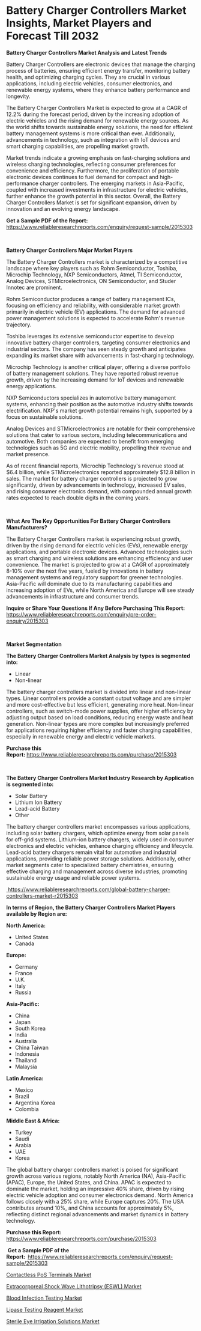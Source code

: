 <p><h1>Battery Charger Controllers Market Insights, Market Players and Forecast Till 2032</h1></p><p><strong>Battery Charger Controllers Market Analysis and Latest Trends</strong></p>
<p><p>Battery Charger Controllers are electronic devices that manage the charging process of batteries, ensuring efficient energy transfer, monitoring battery health, and optimizing charging cycles. They are crucial in various applications, including electric vehicles, consumer electronics, and renewable energy systems, where they enhance battery performance and longevity.</p><p>The Battery Charger Controllers Market is expected to grow at a CAGR of 12.2% during the forecast period, driven by the increasing adoption of electric vehicles and the rising demand for renewable energy sources. As the world shifts towards sustainable energy solutions, the need for efficient battery management systems is more critical than ever. Additionally, advancements in technology, such as integration with IoT devices and smart charging capabilities, are propelling market growth. </p><p>Market trends indicate a growing emphasis on fast-charging solutions and wireless charging technologies, reflecting consumer preferences for convenience and efficiency. Furthermore, the proliferation of portable electronic devices continues to fuel demand for compact and high-performance charger controllers. The emerging markets in Asia-Pacific, coupled with increased investments in infrastructure for electric vehicles, further enhance the growth potential in this sector. Overall, the Battery Charger Controllers Market is set for significant expansion, driven by innovation and an evolving energy landscape.</p></p>
<p><strong>Get a Sample PDF of the Report:&nbsp;</strong> <a href="https://www.reliableresearchreports.com/enquiry/request-sample/2015303?utm_campaign=3278&utm_medium=2&utm_source=Github&utm_content=ia&utm_term=06042025&utm_id=battery-charger-controllers">https://www.reliableresearchreports.com/enquiry/request-sample/2015303</a></p>
<p>&nbsp;</p>
<p><strong>Battery Charger Controllers Major Market Players</strong></p>
<p><p>The Battery Charger Controllers market is characterized by a competitive landscape where key players such as Rohm Semiconductor, Toshiba, Microchip Technology, NXP Semiconductors, Atmel, TI Semiconductor, Analog Devices, STMicroelectronics, ON Semiconductor, and Studer Innotec are prominent.</p><p>Rohm Semiconductor produces a range of battery management ICs, focusing on efficiency and reliability, with considerable market growth primarily in electric vehicle (EV) applications. The demand for advanced power management solutions is expected to accelerate Rohm's revenue trajectory.</p><p>Toshiba leverages its extensive semiconductor expertise to develop innovative battery charger controllers, targeting consumer electronics and industrial sectors. The company has seen steady growth and anticipates expanding its market share with advancements in fast-charging technology.</p><p>Microchip Technology is another critical player, offering a diverse portfolio of battery management solutions. They have reported robust revenue growth, driven by the increasing demand for IoT devices and renewable energy applications.</p><p>NXP Semiconductors specializes in automotive battery management systems, enhancing their position as the automotive industry shifts towards electrification. NXP's market growth potential remains high, supported by a focus on sustainable solutions.</p><p>Analog Devices and STMicroelectronics are notable for their comprehensive solutions that cater to various sectors, including telecommunications and automotive. Both companies are expected to benefit from emerging technologies such as 5G and electric mobility, propelling their revenue and market presence.</p><p>As of recent financial reports, Microchip Technology's revenue stood at $6.4 billion, while STMicroelectronics reported approximately $12.8 billion in sales. The market for battery charger controllers is projected to grow significantly, driven by advancements in technology, increased EV sales, and rising consumer electronics demand, with compounded annual growth rates expected to reach double digits in the coming years.</p></p>
<p>&nbsp;</p>
<p><strong>What Are The Key Opportunities For Battery Charger Controllers Manufacturers?</strong></p>
<p><p>The Battery Charger Controllers market is experiencing robust growth, driven by the rising demand for electric vehicles (EVs), renewable energy applications, and portable electronic devices. Advanced technologies such as smart charging and wireless solutions are enhancing efficiency and user convenience. The market is projected to grow at a CAGR of approximately 8-10% over the next five years, fueled by innovations in battery management systems and regulatory support for greener technologies. Asia-Pacific will dominate due to its manufacturing capabilities and increasing adoption of EVs, while North America and Europe will see steady advancements in infrastructure and consumer trends.</p></p>
<p><strong>Inquire or Share Your Questions If Any Before Purchasing This Report:</strong> <a href="https://www.reliableresearchreports.com/enquiry/pre-order-enquiry/2015303?utm_campaign=3278&utm_medium=2&utm_source=Github&utm_content=ia&utm_term=06042025&utm_id=battery-charger-controllers">https://www.reliableresearchreports.com/enquiry/pre-order-enquiry/2015303</a></p>
<p>&nbsp;</p>
<p><strong>Market Segmentation</strong></p>
<p><strong>The Battery Charger Controllers Market Analysis by types is segmented into:</strong></p>
<p><ul><li>Linear</li><li>Non-linear</li></ul></p>
<p><p>The battery charger controllers market is divided into linear and non-linear types. Linear controllers provide a constant output voltage and are simpler and more cost-effective but less efficient, generating more heat. Non-linear controllers, such as switch-mode power supplies, offer higher efficiency by adjusting output based on load conditions, reducing energy waste and heat generation. Non-linear types are more complex but increasingly preferred for applications requiring higher efficiency and faster charging capabilities, especially in renewable energy and electric vehicle markets.</p></p>
<p><strong>Purchase this Report:&nbsp;</strong><a href="https://www.reliableresearchreports.com/purchase/2015303?utm_campaign=3278&utm_medium=2&utm_source=Github&utm_content=ia&utm_term=06042025&utm_id=battery-charger-controllers">https://www.reliableresearchreports.com/purchase/2015303</a></p>
<p>&nbsp;</p>
<p><strong>The Battery Charger Controllers Market Industry Research by Application is segmented into:</strong></p>
<p><ul><li>Solar Battery</li><li>Lithium Ion Battery</li><li>Lead-acid Battery</li><li>Other</li></ul></p>
<p><p>The battery charger controllers market encompasses various applications, including solar battery chargers, which optimize energy from solar panels for off-grid systems. Lithium-ion battery chargers, widely used in consumer electronics and electric vehicles, enhance charging efficiency and lifecycle. Lead-acid battery chargers remain vital for automotive and industrial applications, providing reliable power storage solutions. Additionally, other market segments cater to specialized battery chemistries, ensuring effective charging and management across diverse industries, promoting sustainable energy usage and reliable power systems.</p></p>
<p><a href="https://www.reliableresearchreports.com/global-battery-charger-controllers-market-r2015303?utm_campaign=3278&utm_medium=2&utm_source=Github&utm_content=ia&utm_term=06042025&utm_id=battery-charger-controllers">&nbsp;https://www.reliableresearchreports.com/global-battery-charger-controllers-market-r2015303</a></p>
<p><strong>In terms of Region, the Battery Charger Controllers Market Players available by Region are:</strong></p>
<p>
    <p> <strong> North America: </strong>
        <ul>
            <li>United States</li>
            <li>Canada</li>
        </ul>
        </p> 
    <p> <strong> Europe: </strong>
        <ul>
            <li>Germany</li>
            <li>France</li>
            <li>U.K.</li>
            <li>Italy</li>
            <li>Russia</li>
        </ul>
        </p> 
    <p> <strong> Asia-Pacific: </strong>
        <ul>
            <li>China</li>
            <li>Japan</li>
            <li>South Korea</li>
            <li>India</li>
            <li>Australia</li>
            <li>China Taiwan</li>
            <li>Indonesia</li>
            <li>Thailand</li>
            <li>Malaysia</li>
        </ul>
        </p> 
    <p> <strong> Latin America: </strong>
        <ul>
            <li>Mexico</li>
            <li>Brazil</li>
            <li>Argentina Korea</li>
            <li>Colombia</li>
        </ul>
        </p> 
    <p> <strong> Middle East & Africa: </strong>
        <ul>
            <li>Turkey</li>
            <li>Saudi</li>
            <li>Arabia</li>
            <li>UAE</li>
            <li>Korea</li>
        </ul>
    </p>
    </p>
<p><p>The global battery charger controllers market is poised for significant growth across various regions, notably North America (NA), Asia-Pacific (APAC), Europe, the United States, and China. APAC is expected to dominate the market, holding an impressive 40% share, driven by rising electric vehicle adoption and consumer electronics demand. North America follows closely with a 25% share, while Europe captures 20%. The USA contributes around 10%, and China accounts for approximately 5%, reflecting distinct regional advancements and market dynamics in battery technology.</p></p>
<p><strong>Purchase this Report: </strong><a href="https://www.reliableresearchreports.com/purchase/2015303?utm_campaign=3278&utm_medium=2&utm_source=Github&utm_content=ia&utm_term=06042025&utm_id=battery-charger-controllers">https://www.reliableresearchreports.com/purchase/2015303</a></p>
<p>&nbsp;<strong>Get a Sample PDF of the Report:&nbsp;&nbsp;</strong><a href="https://www.reliableresearchreports.com/enquiry/request-sample/2015303?utm_campaign=3278&utm_medium=2&utm_source=Github&utm_content=ia&utm_term=06042025&utm_id=battery-charger-controllers">https://www.reliableresearchreports.com/enquiry/request-sample/2015303</a></p>
<p><strong></strong></p>
<p><p><a href="https://github.com/naomaroaoonv/Market-Research-Report-List-1/blob/main/contactless-pos-terminals-market.md?utm_campaign=3278&utm_medium=2&utm_source=Github&utm_content=ia&utm_term=06042025&utm_id=battery-charger-controllers">Contactless PoS Terminals Market</a></p><p><a href="https://www.linkedin.com/pulse/extracorporeal-shock-wave-lithotripsy-eswl-market-outlook-hmmhf?utm_campaign=3278&utm_medium=2&utm_source=Github&utm_content=ia&utm_term=06042025&utm_id=battery-charger-controllers">Extracorporeal Shock Wave Lithotripsy (ESWL) Market</a></p><p><a href="https://www.linkedin.com/pulse/blood-infection-testing-market-analysis-witch-focus-key-pvn5e?utm_campaign=3278&utm_medium=2&utm_source=Github&utm_content=ia&utm_term=06042025&utm_id=battery-charger-controllers">Blood Infection Testing Market</a></p><p><a href="https://www.linkedin.com/pulse/lipase-testing-reagent-industry-sector-market-dynamics-31wuf?utm_campaign=3278&utm_medium=2&utm_source=Github&utm_content=ia&utm_term=06042025&utm_id=battery-charger-controllers">Lipase Testing Reagent Market</a></p><p><a href="https://www.linkedin.com/pulse/whats-next-sterile-eye-irrigation-solutions-market-look-128-dsgme?utm_campaign=3278&utm_medium=2&utm_source=Github&utm_content=ia&utm_term=06042025&utm_id=battery-charger-controllers">Sterile Eye Irrigation Solutions Market</a></p></p>